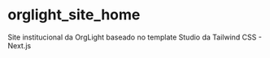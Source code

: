 # orglight_site_home
Site institucional da OrgLight baseado no template Studio da Tailwind CSS - Next.js
